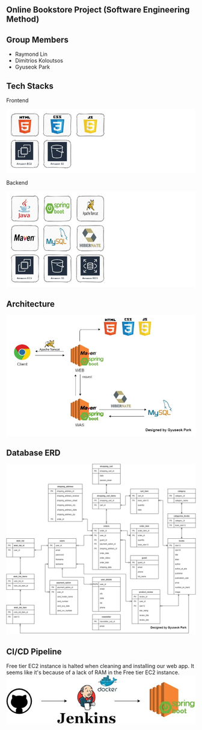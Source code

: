 ## Online Bookstore Project (Software Engineering Method)

## Group Members
- Raymond Lin
- Dimitrios Koloutsos
- Gyuseok Park

## Tech Stacks
Frontend

![Frontend](src/main/resources/static/img/Frontend.jpg)

Backend

![Backend](src/main/resources/static/img/Backend.jpg)

## Architecture

![Architecture](src/main/resources/static/img/Architecture.jpg)

## Database ERD

![Database](src/main/resources/static/img/Boogle_database_design.jpg)

## CI/CD Pipeline
Free tier EC2 instance is halted when cleaning and installing our web app.
It seems like it's because of a lack of RAM in the Free tier EC2 instance.
![CI/CD](src/main/resources/static/img/boogle-cicd.jpg)
